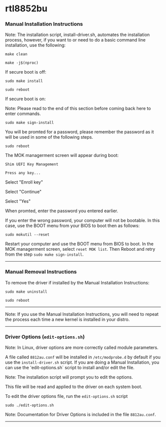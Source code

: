 # rtl8852bu

### Manual Installation Instructions

Note: The installation script, install-driver.sh, automates the
installation process, however, if you want to or need to do a basic
command line installation, use the following:

```
make clean
```

```
make -j$(nproc)
```

If secure boot is off:

```
sudo make install
```

```
sudo reboot
```

If secure boot is on:

Note: Please read to the end of this section before coming back here to
enter commands.

```
sudo make sign-install
```

You will be promted for a password, please remember the password as it
will be used in some of the following steps.

```
sudo reboot
```

The MOK managerment screen will appear during boot:

`Shim UEFI Key Management`

`Press any key...`

Select "Enroll key"

Select "Continue"

Select "Yes"

When promted, enter the password you entered earlier.

If you enter the wrong password, your computer will not be bootable. In
this case, use the BOOT menu from your BIOS to boot then as follows:

```
sudo mokutil --reset
```

Restart your computer and use the BOOT menu from BIOS to boot. In the MOK
managerment screen, select `reset MOK list`. Then Reboot and retry from
the step `sudo make sign-install`.

-----

### Manual Removal Instructions

To remove the driver if installed by the Manual Installation
Instructions:

```
sudo make uninstall
```

```
sudo reboot
```

-----

Note: If you use the Manual Installation Instructions, you will need to
repeat the process each time a new kernel is installed in your distro.

-----

### Driver Options (`edit-options.sh`)

Note: In Linux, driver options are more correctly called module parameters.

A file called `8812au.conf` will be installed in `/etc/modprobe.d` by
default if you use the `install-driver.sh` script. If you are doing a
Manual Installation, you can use the 'edit-options.sh` script to 
install and/or edit the file.

Note: The installation script will prompt you to edit the options.

This file will be read and applied to the driver on each system boot.

To edit the driver options file, run the `edit-options.sh` script

```
sudo ./edit-options.sh
```

Note: Documentation for Driver Options is included in the file `8812au.conf`.

-----
